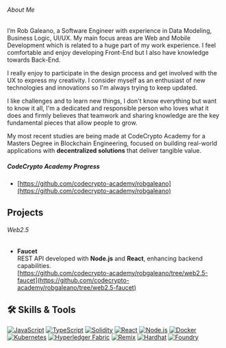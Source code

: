 ###### About Me

I’m Rob Galeano, a Software Engineer with experience in Data Modeling, Business Logic, UI/UX. My main focus areas are Web and Mobile Development which is related to a huge part of my work experience. I feel comfortable and enjoy developing Front-End but I also have knowledge towards Back-End.

I really enjoy to participate in the design process and get involved with the UX to express my creativity. I consider myself as an enthusiast of new technologies and innovations so I'm always trying to keep updated.

I like challenges and to learn new things, I don't know everything but want to know it all, I'm a dedicated and responsible person who loves what it does and firmly believes that teamwork and sharing knowledge are the key fundamental pieces that allow people to grow. 

My most recent studies are being made at CodeCrypto Academy for a Masters Degree in Blockchain Engineering, focused on building real-world applications with **decentralized solutions** that deliver tangible value.

##### CodeCrypto Academy Progress
- [https://github.com/codecrypto-academy/robgaleano](https://github.com/codecrypto-academy/robgaleano)

## Projects

###### Web2.5 
- **Faucet**  
  REST API developed with **Node.js** and **React**, enhancing backend capabilities.  
  [https://github.com/codecrypto-academy/robgaleano/tree/web2.5-faucet](https://github.com/codecrypto-academy/robgaleano/tree/web2.5-faucet)

  

## 🛠️ Skills & Tools

[![JavaScript](https://img.shields.io/badge/JavaScript-F7DF1E?style=for-the-badge&logo=javascript&logoColor=black)](https://developer.mozilla.org/en-US/docs/Web/JavaScript) [![TypeScript](https://img.shields.io/badge/TypeScript-3178C6?style=for-the-badge&logo=typescript&logoColor=white)](https://www.typescriptlang.org/) [![Solidity](https://img.shields.io/badge/Solidity-363636?style=for-the-badge&logo=solidity&logoColor=white)](https://docs.soliditylang.org/en/v0.8.11/) [![React](https://img.shields.io/badge/React-61DAFB?style=for-the-badge&logo=react&logoColor=black)](https://reactjs.org/) [![Node.js](https://img.shields.io/badge/Node.js-339933?style=for-the-badge&logo=nodedotjs&logoColor=white)](https://nodejs.org/) [![Docker](https://img.shields.io/badge/Docker-2496ED?style=for-the-badge&logo=docker&logoColor=white)](https://www.docker.com/) [![Kubernetes](https://img.shields.io/badge/Kubernetes-326CE5?style=for-the-badge&logo=kubernetes&logoColor=white)](https://kubernetes.io/) [![Hyperledger Fabric](https://img.shields.io/badge/Hyperledger%20Fabric-2F3134?style=for-the-badge&logo=hyperledger&logoColor=white)](https://www.hyperledger.org/use/fabric) [![Remix](https://img.shields.io/badge/Remix-000000?style=for-the-badge&logo=remix&logoColor=white)](https://remix.ethereum.org/) [![Hardhat](https://img.shields.io/badge/Hardhat-FFF200?style=for-the-badge&logo=hardhat&logoColor=black&logo=https%3A%2F%2Fmiro.medium.com%2Fv2%2F0%2F-B8dzddK9QVUrV5_.png)](https://hardhat.org/) [![Foundry](https://img.shields.io/badge/Foundry-522A5C?style=for-the-badge&logo=foundry&logoColor=white&logo=https%3A%2F%2Favatars.githubusercontent.com%2Fu%2F99892494%3Fs%3D280%26v%3D4)](https://book.getfoundry.sh/)
